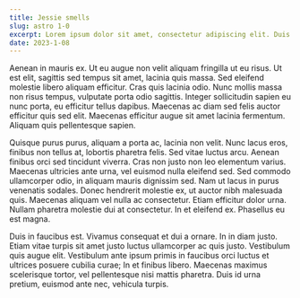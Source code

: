 ```yaml
---
title: Jessie smells
slug: astro 1-0
excerpt: Lorem ipsum dolor sit amet, consectetur adipiscing elit. Duis pulvinar urna sed pellentesque finibus. Curabitur hendrerit diam et erat sollicitudin feugiat. Etiam at sodales libero, ullamcorper dignissim dui. Mauris convallis ultrices purus. In dapibus dolor at leo convallis tristique. Suspendisse vestibulum consequat enim sit amet convallis. Mauris in nibh sed enim porttitor fringilla at ut nunc. Fusce nec nulla sit amet sem ornare porttitor. Etiam maximus mattis arcu, ac bibendum urna facilisis sed. Mauris sodales maximus est et pretium. In urna mi, sodales eget efficitur ac, lobortis et lacus. Proin feugiat massa vitae ipsum ultricies sagittis. Phasellus vitae accumsan lectus, ac scelerisque ipsum.
date: 2023-1-08
---
```


Aenean in mauris ex. Ut eu augue non velit aliquam fringilla ut eu risus. Ut est elit, sagittis sed tempus sit amet, lacinia quis massa. Sed eleifend molestie libero aliquam efficitur. Cras quis lacinia odio. Nunc mollis massa non risus tempus, vulputate porta odio sagittis. Integer sollicitudin sapien eu nunc porta, eu efficitur tellus dapibus. Maecenas ac diam sed felis auctor efficitur quis sed elit. Maecenas efficitur augue sit amet lacinia fermentum. Aliquam quis pellentesque sapien.

Quisque purus purus, aliquam a porta ac, lacinia non velit. Nunc lacus eros, finibus non tellus at, lobortis pharetra felis. Sed vitae luctus arcu. Aenean finibus orci sed tincidunt viverra. Cras non justo non leo elementum varius. Maecenas ultricies ante urna, vel euismod nulla eleifend sed. Sed commodo ullamcorper odio, in aliquam mauris dignissim sed. Nam ut lacus in purus venenatis sodales. Donec hendrerit molestie ex, ut auctor nibh malesuada quis. Maecenas aliquam vel nulla ac consectetur. Etiam efficitur dolor urna. Nullam pharetra molestie dui at consectetur. In et eleifend ex. Phasellus eu est magna.

Duis in faucibus est. Vivamus consequat et dui a ornare. In in diam justo. Etiam vitae turpis sit amet justo luctus ullamcorper ac quis justo. Vestibulum quis augue elit. Vestibulum ante ipsum primis in faucibus orci luctus et ultrices posuere cubilia curae; In et finibus libero. Maecenas maximus scelerisque tortor, vel pellentesque nisi mattis pharetra. Duis id urna pretium, euismod ante nec, vehicula turpis.